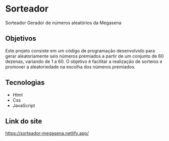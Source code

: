 # Sorteador
Sorteador Gerador de números aleatórios da Megasena
## Objetivos
Este projeto consiste em um código de programação desenvolvido para gerar aleatoriamente seis números premiados a partir de um conjunto de 60 dezenas, variando de 1 a 60. O objetivo é facilitar a realização de sorteios e promover a aleatoriedade na escolha dos números premiados.
## Tecnologias 
* Html
* Css
* JavaScript
## Link do site  

https://sorteador-megasena.netlify.app/
